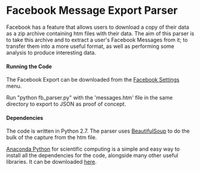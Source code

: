 # Facebook Message Export Parser

Facebook has a feature that allows users to download a copy of their data as a zip archive containing htm files with their data. The aim of this parser is to take this archive and to extract a user's Facebook Messages from it; to transfer them into a more useful format, as well as performing some analysis to produce interesting data.


#### Running the Code
The Facebook Export can be downloaded from  the [Facebook Settings](https://www.facebook.com/settings) menu. 

Run "python fb_parser.py" with the 'messages.htm' file in the same directory to export to JSON as proof of concept.

#### Dependencies
The code is written in Python 2.7. The parser uses [BeautifulSoup](http://www.crummy.com/software/BeautifulSoup/) to do the bulk of the capture from the htm file.

[Anaconda Python](https://store.continuum.io/cshop/anaconda/) for scientific computing is a simple and easy way to install all the dependencies for the code, alongside many other useful libraries. It can be downloaded [here](http://continuum.io/downloads).
